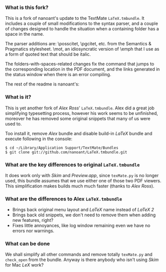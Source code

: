 ### What is this fork?

This is a fork of nanoant's update to the TextMate `LaTeX.tmbundle`.  It includes a couple of small modifications to the syntax parser, and a couple of changes designed to handle the situation when a containing folder has a space in the name.

The parser additions are:
\posscitet, \pgcitet, etc. from the Semantics & Pragmatics stylesheet.
\mot, an idiosyncratic version of \emph that I use as a form of quoted text that should be italic.

The folders-with-spaces-related changes fix the command that jumps to the corresponding location in the PDF document, and the links generated in the status window when there is an error compiling.

The rest of the readme is nanoant's:


### What is it?

This is yet another fork of *Alex Ross*' `LaTeX.tmbundle`. Alex did a great job simplifying typesetting process, however his work seems to be unfinished, moreover he has removed some original snippets that many of us were used to.

Too install it, remove *Alex* bundle and disable build-in *LaTeX* bundle and execute following in the console:

	$ cd ~/Library/Application Support/TextMate/Bundles
	$ git clone git://github.com/nanoant/LaTeX.tmbundle.git

### What are the key differences to original `LaTeX.tmbundle`

It does work only with *Skim* and *Preview.app*, since `texMate.py` is no longer used, this bundle assumes that we use either one of those two PDF viewers. This simplification makes builds much much faster (thanks to *Alex Ross*).

### What are the differences to Alex `LaTeX.tmbundle`

* Brings back original menu layout and *LaTeX* name instead of *LaTeX 2*
* Brings back old snippets, we don't need to remove them when adding new features, right?
* Fixes little annoyances, like log window remaining even we have no errors nor warnings.

### What can be done

We shall simplify all other commands and remove totally `texMate.py` and `check_open` from the bundle. Anyway is there anybody who isn't using *Skim* for Mac *LeX* work?
